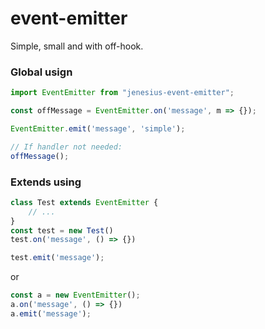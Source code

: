 # event-emitter
Simple, small and with off-hook.

### Global usign
```js
import EventEmitter from "jenesius-event-emitter";

const offMessage = EventEmitter.on('message', m => {});

EventEmitter.emit('message', 'simple');

// If handler not needed:
offMessage();
```

### Extends using
```js
class Test extends EventEmitter {
    // ...
}
const test = new Test()
test.on('message', () => {})

test.emit('message');
```
or
```js
const a = new EventEmitter();
a.on('message', () => {})
a.emit('message');
```

